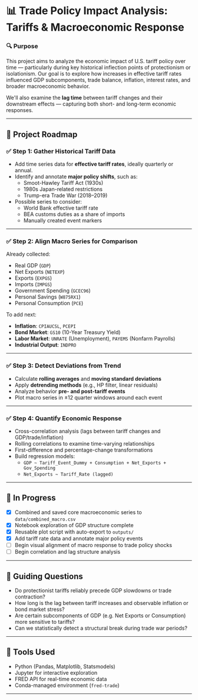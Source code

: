 # 📊 Trade Policy Impact Analysis: Tariffs & Macroeconomic Response

### 🔍 Purpose

This project aims to analyze the economic impact of U.S. tariff policy over time — particularly during key historical inflection points of protectionism or isolationism. Our goal is to explore how increases in effective tariff rates influenced GDP subcomponents, trade balance, inflation, interest rates, and broader macroeconomic behavior.

We'll also examine the **lag time** between tariff changes and their downstream effects — capturing both short- and long-term economic responses.

---

## 🧭 Project Roadmap

### ✅ Step 1: Gather Historical Tariff Data
- Add time series data for **effective tariff rates**, ideally quarterly or annual.
- Identify and annotate **major policy shifts**, such as:
  - Smoot-Hawley Tariff Act (1930s)
  - 1980s Japan-related restrictions
  - Trump-era Trade War (2018–2019)
- Possible series to consider:
  - World Bank effective tariff rate
  - BEA customs duties as a share of imports
  - Manually created event markers

---

### ✅ Step 2: Align Macro Series for Comparison

Already collected:
- Real GDP (`GDP`)
- Net Exports (`NETEXP`)
- Exports (`EXPGS`)
- Imports (`IMPGS`)
- Government Spending (`GCEC96`)
- Personal Savings (`W875RX1`)
- Personal Consumption (`PCE`)

To add next:
- **Inflation**: `CPIAUCSL`, `PCEPI`
- **Bond Market**: `GS10` (10-Year Treasury Yield)
- **Labor Market**: `UNRATE` (Unemployment), `PAYEMS` (Nonfarm Payrolls)
- **Industrial Output**: `INDPRO`

---

### ✅ Step 3: Detect Deviations from Trend
- Calculate **rolling averages** and **moving standard deviations**
- Apply **detrending methods** (e.g., HP filter, linear residuals)
- Analyze behavior **pre- and post-tariff events**
- Plot macro series in ±12 quarter windows around each event

---

### ✅ Step 4: Quantify Economic Response
- Cross-correlation analysis (lags between tariff changes and GDP/trade/inflation)
- Rolling correlations to examine time-varying relationships
- First-difference and percentage-change transformations
- Build regression models:
  - `GDP ~ Tariff_Event_Dummy + Consumption + Net_Exports + Gov_Spending`
  - `Net_Exports ~ Tariff_Rate (lagged)`

---

## 🔬 In Progress

- [x] Combined and saved core macroeconomic series to `data/combined_macro.csv`
- [x] Notebook exploration of GDP structure complete
- [x] Reusable plot script with auto-export to `outputs/`
- [x] Add tariff rate data and annotate major policy events
- [ ] Begin visual alignment of macro response to trade policy shocks
- [ ] Begin correlation and lag structure analysis

---

## 🧠 Guiding Questions

- Do protectionist tariffs reliably precede GDP slowdowns or trade contraction?
- How long is the lag between tariff increases and observable inflation or bond market stress?
- Are certain subcomponents of GDP (e.g. Net Exports or Consumption) more sensitive to tariffs?
- Can we statistically detect a structural break during trade war periods?

---

## 🧰 Tools Used

- Python (Pandas, Matplotlib, Statsmodels)
- Jupyter for interactive exploration
- FRED API for real-time economic data
- Conda-managed environment (`fred-trade`)

---



